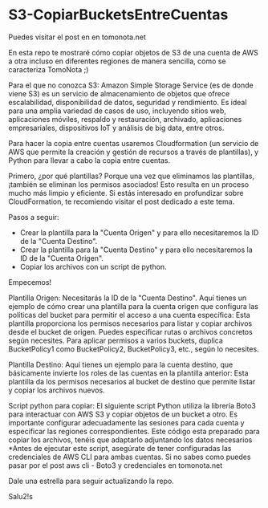 # S3-CopiarBucketsEntreCuentas
Puedes visitar el post en en tomonota.net

En esta repo te mostraré cómo copiar objetos de S3 de una cuenta de AWS a otra incluso en diferentes regiones de manera sencilla, como se  caracteriza TomoNota ;)

Para el que no conozca S3: Amazon Simple Storage Service (es de donde viene S3) es un servicio de almacenamiento de objetos que ofrece escalabilidad, disponibilidad de datos, seguridad y rendimiento. Es ideal para una amplia variedad de casos de uso, incluyendo sitios web, aplicaciones móviles, respaldo y restauración, archivado, aplicaciones empresariales, dispositivos IoT y análisis de big data, entre otros.

Para hacer la copia entre cuentas usaremos Cloudformation (un servicio de AWS que permite la creación y gestión de recursos a través de plantillas), y Python para llevar a cabo la copia entre cuentas.

Primero, ¿por qué plantillas? Porque una vez que eliminamos las plantillas, ¡también se eliminan los permisos asociados! Esto resulta en un proceso mucho más limpio y eficiente. Si estás interesado en profundizar sobre CloudFormation, te recomiendo visitar el post dedicado a este tema.

Pasos a seguir:
- Crear la plantilla para la "Cuenta Origen" y para ello necesitaremos la ID de la "Cuenta Destino".
- Crear la plantilla para la "Cuenta Destino" y para ello necesitaremos la ID de la "Cuenta Origen".
- Copiar los archivos con un script de python.

Empecemos!

Plantilla Origen:
Necesitarás la ID de la "Cuenta Destino". Aquí tienes un ejemplo de cómo crear una plantilla para la cuenta origen que configura las políticas del bucket para permitir el acceso a una cuenta específica:
Esta plantilla proporciona los permisos necesarios para listar y copiar archivos desde el bucket de origen. Puedes especificar rutas o archivos concretos según necesites. Para aplicar permisos a varios buckets, duplica BucketPolicy1 como BucketPolicy2, BucketPolicy3, etc., según lo necesites.


Plantilla Destino:
Aquí tienes un ejemplo para la cuenta destino, que básicamente invierte los roles de las cuentas en la plantilla anterior:
Esta plantilla da los permisos necesarios al bucket de destino que permite listar y copiar los archivos nuevos.


Script python para copiar:
El siguiente script Python utiliza la librería Boto3 para interactuar con AWS S3 y copiar objetos de un bucket a otro. Es importante configurar adecuadamente las sesiones para cada cuenta y especificar las regiones correspondientes.
Este código esta preparado para copiar los archivos, tenéis que adaptarlo adjuntando los datos necesarios
*Antes de ejecutar este script, asegúrate de tener configuradas las credenciales de AWS CLI para ambas cuentas. Si no sabes como puedes pasar por el post aws cli - Boto3 y credenciales en tomonota.net


Dale una estrella para seguir actualizando la repo.

Salu2!s